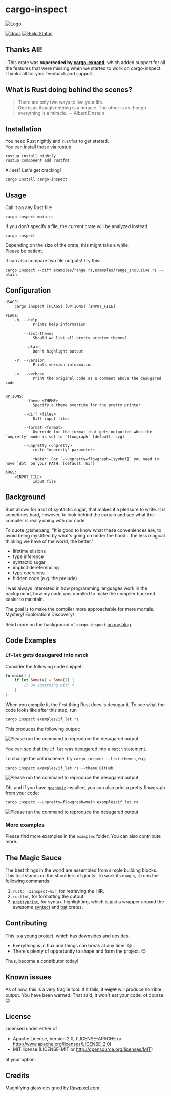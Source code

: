 # cargo-inspect

![Logo](./assets/logo.svg)

[![docs](https://docs.rs/cargo-inspect/badge.svg)](https://docs.rs/cargo-inspect/)
[![Build Status](https://travis-ci.org/mre/cargo-inspect.svg?branch=master)](https://travis-ci.org/mre/cargo-inspect)

## Thanks All!

ℹ️ This crate was **superceded by [cargo-expand](https://github.com/dtolnay/cargo-expand)**, which added support for all the features that were missing
when we started to work on cargo-inspect. Thanks all for your feedback and support.

## What is Rust doing behind the scenes?

> There are only two ways to live your life.  
> One is as though nothing is a miracle. The other is as though everything is a
> miracle. -- Albert Einstein

## Installation

You need Rust nightly and `rustfmt` to get started.  
You can install those via [rustup]:

```
rustup install nightly
rustup component add rustfmt
```

All set? Let's get cracking!

```
cargo install cargo-inspect
```

## Usage

Call it on any Rust file:

```
cargo inspect main.rs
```

If you don't specify a file, the current crate will be analyzed instead.

```
cargo inspect
```

Depending on the size of the crate, this might take a while.  
Please be patient.

It can also compare two file outputs! Try this:

```
cargo inspect --diff examples/range.rs,examples/range_inclusive.rs --plain
```

## Configuration 

```
USAGE:
    cargo inspect [FLAGS] [OPTIONS] [INPUT_FILE]

FLAGS:
    -h, --help
            Prints help information

        --list-themes
            Should we list all pretty printer themes?

        --plain
            Don't highlight output

    -V, --version
            Prints version information

    -v, --verbose
            Print the original code as a comment above the desugared code


OPTIONS:
        --theme <THEME>
            Specify a theme override for the pretty printer

        --diff <files>
            Diff input files

        --format <format>
            Override for the format that gets outputted when the `unpretty` mode is set to `flowgraph` [default: svg]

        --unpretty <unpretty>
            rustc "unpretty" parameters

            *Note*: For `--unpretty=flowgraph=[symbol]` you need to have `dot` on your PATH. [default: hir]

ARGS:
    <INPUT_FILE>
            Input file
```

## Background

Rust allows for a lot of syntactic sugar, that makes it a pleasure to write. It
is sometimes hard, however, to look behind the curtain and see what the compiler
is really doing with our code.

To quote @tshepang, "It is good to know what these conveniences are, to avoid
being mystified by what's going on under the hood... the less magical thinking
we have of the world, the better."

* lifetime elisions
* type inference
* syntactic sugar
* implicit dereferencing
* type coercions
* hidden code (e.g. the prelude)

I was always interested in how programming languages work in the background, how
my code was unrolled to make the compiler backend easier to maintain.

The goal is to make the compiler more approachable for mere mortals.  
Mystery! Exploration! Discovery! 

Read more on the background of `cargo-inspect` [on my blog](https://matthias-endler.de/2018/cargo-inspect/).

## Code Examples

### `If-let` gets desugared into `match`

Consider the following code snippet:

```rust
fn main() {
    if let Some(x) = Some(1) {
        // Do something with x
    }
}
```

When you compile it, the first thing Rust does is desugar it. To see what the
code looks like after this step, run

```
cargo inspect examples/if_let.rs
```

This produces the following output:

![Please run the command to reproduce the desugared output](assets/if-let.png)

You can see that the `if let` was desugared into a `match` statement.

To change the colorscheme, try `cargo-inspect --list-themes`, e.g.

```
cargo inspect examples/if_let.rs --theme GitHub
```

![Please run the command to reproduce the desugared output](assets/if-let-white.png)

Oh, and if you have [`graphviz`](https://graphviz.gitlab.io/download/) installed, you can also print a pretty flowgraph from your code:

```
cargo inspect --unpretty=flowgraph=main examples/if_let.rs
```

![Please run the command to reproduce the desugared output](assets/if-let-flowgraph.svg)

### More examples

Please find more examples in the `examples` folder. You can also contribute
more.

## The Magic Sauce

The best things in the world are assembled from simple building blocks. This
tool stands on the shoulders of giants. To work its magic, it runs the following
commands:

1. `rustc -Zinspect=hir`, for retrieving the HIR.
2. `rustfmt`, for formatting the output.
3. [`prettyprint`](https://github.com/mre/prettyprint), for syntax-highlighting,
   which is just a wrapper around the awesome
   [syntect](https://github.com/trishume/syntect/blob/master/examples/syncat.rs)
   and [bat](https://github.com/sharkdp/bat/) crates.

## Contributing

This is a young project, which has downsides and upsides.

* Everything is in flux and things can break at any time. 😫
* There's plenty of opportunity to shape and form the project. 😊

Thus, become a contributor today!

## Known issues

As of now, this is a very fragile tool. If it fails, it ~~might~~ will produce
horrible output. You have been warned. That said, it won't eat your code, of
course. :blush:

## License

Licensed under either of

* Apache License, Version 2.0, (LICENSE-APACHE or
  http://www.apache.org/licenses/LICENSE-2.0)
* MIT license (LICENSE-MIT or http://opensource.org/licenses/MIT)

at your option.

[rustup]: https://rustup.rs/


## Credits

Magnifying glass designed by [Rawpixel.com]( https://www.freepik.com/free-vector/illustration-of-a-magnifying-glass_2945064.htm) 

